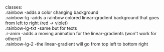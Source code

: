classes:  
  .rainbow   -adds a color changing background  
  .rainbow-lg   -adds a rainbow colored linear-gradient background that goes from left to right (red -> violet)  
  .rainbow-lg-txt   -same but for texts  
  .r-anim   -adds a moving animation for the linear-gradients (won't work for others!)  
  .rainbow-lg-2   -the linear-gradient will go from top left to bottom right  

